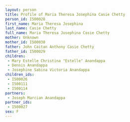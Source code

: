 ```yaml
---
layout: person
title: Profile of Maria Theresa Josephina Casie Chetty
person_id: I500028
first_name: Maria Theresa Josephina
last_name: Casie Chetty
full_name: Maria Theresa Josephina Casie Chetty
mother: Unknown
mother_id: I500030
father: John Caitan Anthony Casie Chetty
father_id: I500029
children:
 - Mary Estelle Christina "Estelle" Anandappa
 - Dennis Anandappa
 - Josephine Sabina Victoria Anandappa
children_ids:
 - I500026
 - I500111
 - I500114
partners:
 - Joseph Marcian Anandappa
partner_ids:
 - I500027
sex: F
---
```


